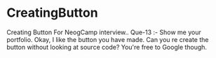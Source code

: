 # CreatingButton
Creating Button For NeogCamp interview..
Que-13 :- Show me your portfolio. Okay, I like the button you have made. Can you re create the button without looking at source code? You're free to Google though.
